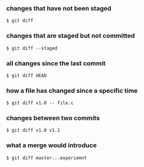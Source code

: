 ### changes that have not been staged ###

	$ git diff

### changes that are staged but not committed ###

	$ git diff --staged

### all changes since the last commit ###

	$ git diff HEAD
	
### how a file has changed since a specific time ###

	$ git diff v1.0 -- file.c

### changes between two commits ###

	$ git diff v1.0 v1.1

### what a merge would introduce ###

	$ git diff master...experiemnt
